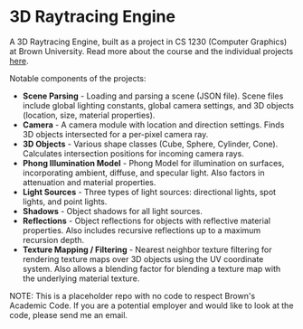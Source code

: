 # 3D Raytracing Engine
A 3D Raytracing Engine, built as a project in CS 1230 (Computer Graphics) at Brown University. Read more about the course and the individual projects [here](https://cs1230.graphics/projects).

Notable components of the projects:
* **Scene Parsing** - Loading and parsing a scene (JSON file). Scene files include global lighting constants, global camera settings, and 3D objects (location, size, material properties).
* **Camera** - A camera module with location and direction settings. Finds 3D objects intersected for a per-pixel camera ray.
* **3D Objects** - Various shape classes (Cube, Sphere, Cylinder, Cone). Calculates intersection positions for incoming camera rays.
* **Phong Illumination Model** - Phong Model for illumination on surfaces, incorporating ambient, diffuse, and specular light. Also factors in attenuation and material properties.
* **Light Sources** - Three types of light sources: directional lights, spot lights, and point lights.
* **Shadows** - Object shadows for all light sources.
* **Reflections** - Object reflections for objects with reflective material properties. Also includes recursive reflections up to a maximum recursion depth.
* **Texture Mapping / Filtering** - Nearest neighbor texture filtering for rendering texture maps over 3D objects using the UV coordinate system. Also allows a blending factor for blending a texture map with the underlying material texture.

NOTE: This is a placeholder repo with no code to respect Brown's Academic Code. If you are a potential employer and would like to look at the code, please send me an email.
